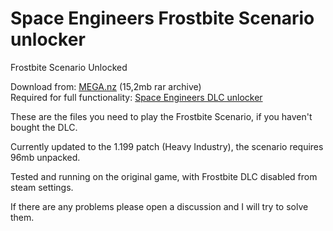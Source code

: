 # Space Engineers Frostbite Scenario unlocker
Frostbite Scenario Unlocked

Download from: [MEGA.nz](https://mega.nz/file/3YpzVAgS#mdrQ2Y8Hrh24-sT_ytH38km8kekBj7PByU36CZKIrSw) (15,2mb rar archive)  
Required for full functionality: [Space Engineers DLC unlocker](https://github.com/Lamer87/Space_Engineers_DLC_unlocker)

These are the files you need to play the Frostbite Scenario, if you haven't bought the DLC.  

Currently updated to the 1.199 patch (Heavy Industry), the scenario requires 96mb unpacked.

Tested and running on the original game, with Frostbite DLC disabled from steam settings.

If there are any problems please open a discussion and I will try to solve them.
